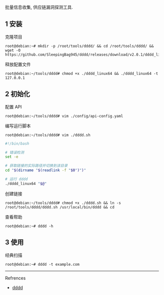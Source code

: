 批量信息收集, 供应链漏洞探测工具.

## 1 安装

克隆项目

```shell
root@debian:~# mkdir -p /root/tools/dddd/ && cd /root/tools/dddd/ && wget -O https://github.com/SleepingBag945/dddd/releases/download/v2.0.1/dddd_linux64
```

释放配置文件

```shell
root@debian:~/tools/dddd# chmod +x ./dddd_linux64 && ./dddd_linux64 -t 127.0.0.1
```

## 2 初始化

配置 API

```shell
root@debian:~/tools/dddd# vim ./config/api-config.yaml
```

编写运行脚本

```shell
root@debian:~/tools/dddd# vim ./dddd.sh
```

```sh
#!/bin/bash

# 错误检测
set -e

# 获取链接的实际路径并切换到该目录
cd "$(dirname "$(readlink -f "$0")")"

# 运行 dddd
./dddd_linux64 "$@"

```

创建链接

```shell
root@debian:~/tools/dddd# chmod +x ./dddd.sh && ln -s /root/tools/dddd/dddd.sh /usr/local/bin/dddd && cd
```

查看帮助

```shell
root@debian:~# dddd -h
```

## 3 使用

经典扫描

```shell
root@debian:~# dddd -t example.com
```

---

Refrences

- [dddd](https://github.com/SleepingBag945/dddd)
